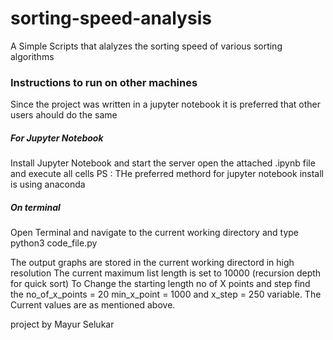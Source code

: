 # sorting-speed-analysis
A Simple Scripts that alalyzes the sorting speed of various sorting algorithms 
### Instructions to run on other machines 
Since the project was written in a jupyter notebook it is preferred that other users ahould do the same 
##### For Jupyter Notebook
Install Jupyter Notebook and start the server open the attached .ipynb file and execute all cells 
PS : THe preferred methord for jupyter notebook install is using anaconda 
##### On terminal 
Open Terminal and navigate to the current working directory and type 
python3 code_file.py

The output graphs are stored in the current working directord in high resolution 
The current maximum list length is set to 10000 (recursion depth for quick sort)
To Change the starting length no of X points and step find the no_of_x_points = 20
min_x_point = 1000 and x_step = 250 variable. The Current values are as mentioned above.

project by Mayur Selukar 
